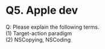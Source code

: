 # Q5. Apple dev
Q: Please explain the following terms.\
(1) Target-action paradigm\
(2) NSCopying, NSCoding